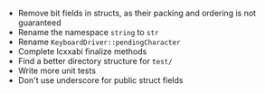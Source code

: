 * Remove bit fields in structs, as their packing and ordering is not guaranteed
* Rename the namespace `string` to `str`
* Rename `KeyboardDriver::pendingCharacter`
* Complete Icxxabi finalize methods
* Find a better directory structure for `test/`
* Write more unit tests
* Don't use underscore for public struct fields
